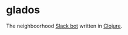 # glados
The neighboorhood [Slack bot][0] written in [Clojure][1].

[0]: https://api.slack.com/bot-users/
[1]: http://clojure.org/
